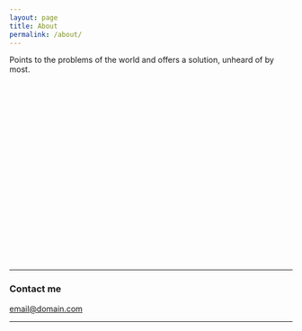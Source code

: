 ```yaml
---
layout: page
title: About
permalink: /about/
---
```


Points to the problems of the world and offers a solution, unheard of by most.


<pre>




















</pre>

---
### Contact me

[email@domain.com](mailto:email@domain.com)

---

<!---

###### Credit



<a href="https://www.flaticon.com/free-icons/joint" title="joint icons">Joint icons created by srip - Flaticon</a>

-->
